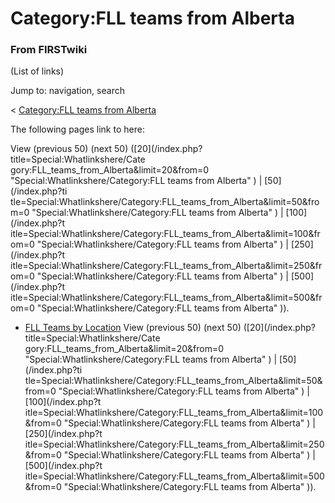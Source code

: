 # Category:FLL teams from Alberta

### From FIRSTwiki

(List of links)

Jump to: navigation, search

&lt; [Category:FLL teams from
Alberta](/index.php?title=Category:FLL_teams_from_Alberta&redirect=no
"Category:FLL teams from Alberta" )  

The following pages link to here:

View (previous 50) (next 50) ([20](/index.php?title=Special:Whatlinkshere/Cate
gory:FLL_teams_from_Alberta&limit=20&from=0
"Special:Whatlinkshere/Category:FLL teams from Alberta" ) | [50](/index.php?ti
tle=Special:Whatlinkshere/Category:FLL_teams_from_Alberta&limit=50&from=0
"Special:Whatlinkshere/Category:FLL teams from Alberta" ) | [100](/index.php?t
itle=Special:Whatlinkshere/Category:FLL_teams_from_Alberta&limit=100&from=0
"Special:Whatlinkshere/Category:FLL teams from Alberta" ) | [250](/index.php?t
itle=Special:Whatlinkshere/Category:FLL_teams_from_Alberta&limit=250&from=0
"Special:Whatlinkshere/Category:FLL teams from Alberta" ) | [500](/index.php?t
itle=Special:Whatlinkshere/Category:FLL_teams_from_Alberta&limit=500&from=0
"Special:Whatlinkshere/Category:FLL teams from Alberta" )).

  * [FLL Teams by Location](/index.php/FLL_Teams_by_Location "FLL Teams by Location" )
View (previous 50) (next 50) ([20](/index.php?title=Special:Whatlinkshere/Cate
gory:FLL_teams_from_Alberta&limit=20&from=0
"Special:Whatlinkshere/Category:FLL teams from Alberta" ) | [50](/index.php?ti
tle=Special:Whatlinkshere/Category:FLL_teams_from_Alberta&limit=50&from=0
"Special:Whatlinkshere/Category:FLL teams from Alberta" ) | [100](/index.php?t
itle=Special:Whatlinkshere/Category:FLL_teams_from_Alberta&limit=100&from=0
"Special:Whatlinkshere/Category:FLL teams from Alberta" ) | [250](/index.php?t
itle=Special:Whatlinkshere/Category:FLL_teams_from_Alberta&limit=250&from=0
"Special:Whatlinkshere/Category:FLL teams from Alberta" ) | [500](/index.php?t
itle=Special:Whatlinkshere/Category:FLL_teams_from_Alberta&limit=500&from=0
"Special:Whatlinkshere/Category:FLL teams from Alberta" )).

